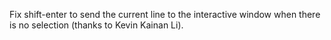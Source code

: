 Fix shift-enter to send the current line to the interactive window when there
is no selection (thanks to Kevin Kainan Li).
